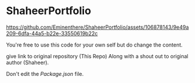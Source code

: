 # ShaheerPortfolio

https://github.com/Eminenthere/ShaheerPortfolio/assets/106878143/9e49a209-6dfa-44a5-b22e-33550619b22c

You're free to use this code for your own self but do change the content. 

give link to original repository (This Repo) Along with a shout out to original author (Shaheer).

Don't edit the *Package.json* file. 

